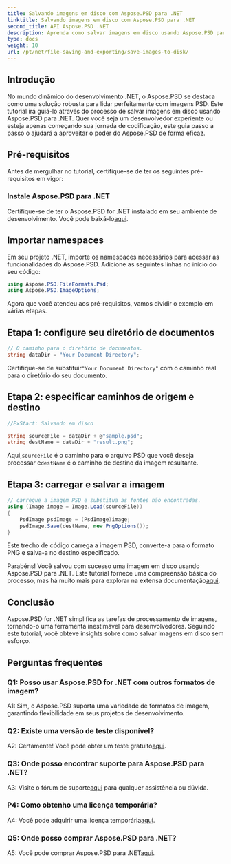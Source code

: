 ```yaml
---
title: Salvando imagens em disco com Aspose.PSD para .NET
linktitle: Salvando imagens em disco com Aspose.PSD para .NET
second_title: API Aspose.PSD .NET
description: Aprenda como salvar imagens em disco usando Aspose.PSD para .NET. Siga este guia passo a passo para um processamento de imagem eficiente.
type: docs
weight: 10
url: /pt/net/file-saving-and-exporting/save-images-to-disk/
---
```

## Introdução

No mundo dinâmico do desenvolvimento .NET, o Aspose.PSD se destaca como uma solução robusta para lidar perfeitamente com imagens PSD. Este tutorial irá guiá-lo através do processo de salvar imagens em disco usando Aspose.PSD para .NET. Quer você seja um desenvolvedor experiente ou esteja apenas começando sua jornada de codificação, este guia passo a passo o ajudará a aproveitar o poder do Aspose.PSD de forma eficaz.

## Pré-requisitos

Antes de mergulhar no tutorial, certifique-se de ter os seguintes pré-requisitos em vigor:

### Instale Aspose.PSD para .NET

 Certifique-se de ter o Aspose.PSD for .NET instalado em seu ambiente de desenvolvimento. Você pode baixá-lo[aqui](https://releases.aspose.com/psd/net/).

## Importar namespaces

Em seu projeto .NET, importe os namespaces necessários para acessar as funcionalidades do Aspose.PSD. Adicione as seguintes linhas no início do seu código:

```csharp
using Aspose.PSD.FileFormats.Psd;
using Aspose.PSD.ImageOptions;
```

Agora que você atendeu aos pré-requisitos, vamos dividir o exemplo em várias etapas.

## Etapa 1: configure seu diretório de documentos

```csharp
// O caminho para o diretório de documentos.
string dataDir = "Your Document Directory";
```

 Certifique-se de substituir`"Your Document Directory"` com o caminho real para o diretório do seu documento.

## Etapa 2: especificar caminhos de origem e destino

```csharp
//ExStart: Salvando em disco

string sourceFile = dataDir + @"sample.psd";
string destName = dataDir + "result.png";
```

 Aqui,`sourceFile` é o caminho para o arquivo PSD que você deseja processar e`destName` é o caminho de destino da imagem resultante.

## Etapa 3: carregar e salvar a imagem

```csharp
// carregue a imagem PSD e substitua as fontes não encontradas.
using (Image image = Image.Load(sourceFile))
{
    PsdImage psdImage = (PsdImage)image;
    psdImage.Save(destName, new PngOptions());
}
```

Este trecho de código carrega a imagem PSD, converte-a para o formato PNG e salva-a no destino especificado.

 Parabéns! Você salvou com sucesso uma imagem em disco usando Aspose.PSD para .NET. Este tutorial fornece uma compreensão básica do processo, mas há muito mais para explorar na extensa documentação[aqui](https://reference.aspose.com/psd/net/).

## Conclusão

Aspose.PSD for .NET simplifica as tarefas de processamento de imagens, tornando-o uma ferramenta inestimável para desenvolvedores. Seguindo este tutorial, você obteve insights sobre como salvar imagens em disco sem esforço.

## Perguntas frequentes

### Q1: Posso usar Aspose.PSD for .NET com outros formatos de imagem?

A1: Sim, o Aspose.PSD suporta uma variedade de formatos de imagem, garantindo flexibilidade em seus projetos de desenvolvimento.

### Q2: Existe uma versão de teste disponível?

 A2: Certamente! Você pode obter um teste gratuito[aqui](https://releases.aspose.com/).

### Q3: Onde posso encontrar suporte para Aspose.PSD para .NET?

 A3: Visite o fórum de suporte[aqui](https://forum.aspose.com/c/psd/34) para qualquer assistência ou dúvida.

### P4: Como obtenho uma licença temporária?

 A4: Você pode adquirir uma licença temporária[aqui](https://purchase.aspose.com/temporary-license/).

### Q5: Onde posso comprar Aspose.PSD para .NET?

 A5: Você pode comprar Aspose.PSD para .NET[aqui](https://purchase.aspose.com/buy).